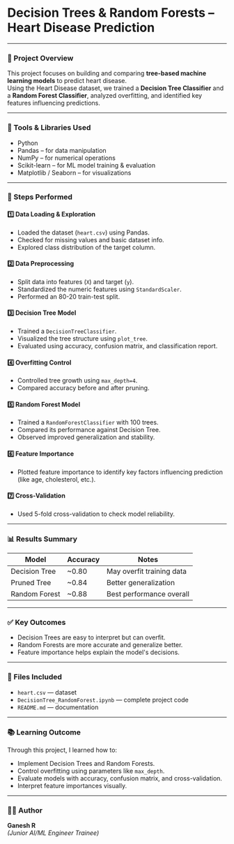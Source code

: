 # **Decision Trees & Random Forests – Heart Disease Prediction**

---

### 📘 Project Overview  
This project focuses on building and comparing **tree-based machine learning models** to predict heart disease.  
Using the Heart Disease dataset, we trained a **Decision Tree Classifier** and a **Random Forest Classifier**, analyzed overfitting, and identified key features influencing predictions.

---

### 🧰 Tools & Libraries Used  
- Python  
- Pandas – for data manipulation  
- NumPy – for numerical operations  
- Scikit-learn – for ML model training & evaluation  
- Matplotlib / Seaborn – for visualizations  

---

### 🧩 Steps Performed  

#### 1️⃣ Data Loading & Exploration  
- Loaded the dataset (`heart.csv`) using Pandas.  
- Checked for missing values and basic dataset info.  
- Explored class distribution of the target column.

#### 2️⃣ Data Preprocessing  
- Split data into features (`X`) and target (`y`).  
- Standardized the numeric features using `StandardScaler`.  
- Performed an 80-20 train-test split.

#### 3️⃣ Decision Tree Model  
- Trained a `DecisionTreeClassifier`.  
- Visualized the tree structure using `plot_tree`.  
- Evaluated using accuracy, confusion matrix, and classification report.

#### 4️⃣ Overfitting Control  
- Controlled tree growth using `max_depth=4`.  
- Compared accuracy before and after pruning.

#### 5️⃣ Random Forest Model  
- Trained a `RandomForestClassifier` with 100 trees.  
- Compared its performance against Decision Tree.  
- Observed improved generalization and stability.

#### 6️⃣ Feature Importance  
- Plotted feature importance to identify key factors influencing prediction (like age, cholesterol, etc.).

#### 7️⃣ Cross-Validation  
- Used 5-fold cross-validation to check model reliability.

---

### 📊 Results Summary  
| Model | Accuracy | Notes |
|--------|-----------|-------|
| Decision Tree | ~0.80 | May overfit training data |
| Pruned Tree | ~0.84 | Better generalization |
| Random Forest | ~0.88 | Best performance overall |

---

### ✅ Key Outcomes  
- Decision Trees are easy to interpret but can overfit.  
- Random Forests are more accurate and generalize better.  
- Feature importance helps explain the model's decisions.  

---

### 💾 Files Included  
- `heart.csv` — dataset  
- `DecisionTree_RandomForest.ipynb` — complete project code  
- `README.md` — documentation  

---

### 📚 Learning Outcome  
Through this project, I learned how to:  
- Implement Decision Trees and Random Forests.  
- Control overfitting using parameters like `max_depth`.  
- Evaluate models with accuracy, confusion matrix, and cross-validation.  
- Interpret feature importances visually.

---

### 🧑‍💻 Author  
**Ganesh R**  
*(Junior AI/ML Engineer Trainee)*

